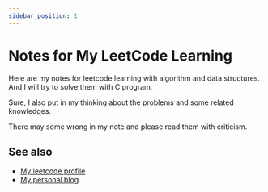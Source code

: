 ```yaml
---
sidebar_position: 1
---
```


# Notes for My LeetCode Learning

Here are my notes for leetcode learning with algorithm and data structures. And I will try to solve them with C program.

Sure, I also put in my thinking about the problems and some related knowledges.

There may some wrong in my note and please read them with criticism.

## See also

- [My leetcode profile](https://leetcode.cn/u/terminels/)
- [My personal blog](https://terminels.com)
